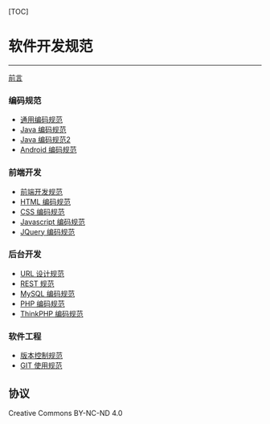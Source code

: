 [TOC]
 
# 软件开发规范
-------------

[前言](preface.md)  

### 编码规范

* [通用编码规范](common.md)  
* [Java 编码规范](java.md)
* [Java 编码规范2](java2.md)
* [Android 编码规范](android.md)

### 前端开发

* [前端开发规范](web.md)
* [HTML 编码规范](html.md)
* [CSS 编码规范](css.md)
* [Javascript 编码规范](javascript.md)
* [JQuery 编码规范](jquery.md)

### 后台开发

* [URL 设计规范](url.md)
* [REST 规范](rest.md)
* [MySQL 编码规范](mysql.md)
* [PHP 编码规范](php.md)
* [ThinkPHP 编码规范](thinkphp.md)

### 软件工程

* [版本控制规范](version.md)
* [GIT 使用规范](git.md)

## 协议

Creative Commons BY-NC-ND 4.0